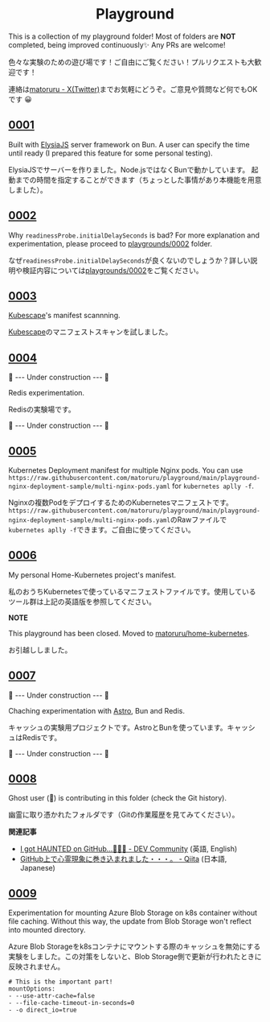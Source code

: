 <h1 align='center'>Playground</h1>

This is a collection of my playground folder! Most of folders are **NOT** completed, being improved continuously✨ Any PRs are welcome!

色々な実験のための遊び場です！ご自由にご覧ください！プルリクエストも大歓迎です！

連絡は[matoruru - X(Twitter)](https://twitter.com/_matoruru)までお気軽にどうぞ。ご意見や質問など何でもOKです 😀

## [0001](/playgrounds/0001)

Built with [ElysiaJS](ElysiaJS) server framework on Bun.
A user can specify the time until ready (I prepared this feature for some personal testing).

ElysiaJSでサーバーを作りました。Node.jsではなくBunで動かしています。
起動までの時間を指定することができます（ちょっとした事情があり本機能を用意しました）。

## [0002](/playgrounds/0002)

Why `readinessProbe.initialDelaySeconds` is bad?
For more explanation and experimentation, please proceed to [playgrounds/0002](/playgrounds/0002) folder.

なぜ`readinessProbe.initialDelaySeconds`が良くないのでしょうか？詳しい説明や検証内容については[playgrounds/0002](/playgrounds/0002)をご覧ください。

## [0003](/playgrounds/0003)

[Kubescape](https://kubescape.io/docs/getting-started/)'s manifest scannning.

[Kubescape](https://kubescape.io/docs/getting-started/)のマニフェストスキャンを試しました。

## [0004](/playgrounds/0004)

🚧 --- Under construction --- 🚧

Redis experimentation.

Redisの実験場です。

🚧 --- Under construction --- 🚧

## [0005](/playgrounds/0005)

Kubernetes Deployment manifest for multiple Nginx pods. You can use `https://raw.githubusercontent.com/matoruru/playground/main/playground-nginx-deployment-sample/multi-nginx-pods.yaml` for `kubernetes aplly -f`.

Nginxの複数PodをデプロイするためのKubernetesマニフェストです。`https://raw.githubusercontent.com/matoruru/playground/main/playground-nginx-deployment-sample/multi-nginx-pods.yaml`のRawファイルで`kubernetes aplly -f`できます。ご自由に使ってください。

## [0006](/playgrounds/0006)

My personal Home-Kubernetes project's manifest.

私のおうちKubernetesで使っているマニフェストファイルです。使用しているツール群は上記の英語版を参照してください。

**NOTE**

This playground has been closed. Moved to [matoruru/home-kubernetes](https://github.com/matoruru/home-kubernetes).

お引越ししました。

## [0007](/playgrounds/0007)

🚧 --- Under construction --- 🚧

Chaching experimentation with [Astro](https://astro.build/), Bun and Redis.

キャッシュの実験用プロジェクトです。AstroとBunを使っています。キャッシュはRedisです。

🚧 --- Under construction --- 🚧

## [0008](/playgrounds/0008)

Ghost user (👻) is contributing in this folder (check the Git history).

幽霊に取り憑かれたフォルダです（Gitの作業履歴を見てみてください）。

**関連記事**

- [I got HAUNTED on GitHub...👻😭👻 - DEV Community](https://dev.to/matoruru/i-got-haunted-on-github-46d9) (英語, English)
- [GitHub上で心霊現象に巻き込まれました・・・。 - Qiita](https://qiita.com/matoruru/items/7a13e7677af1cd4076f3) (日本語, Japanese)

## [0009](/playgrounds/0009)

Experimentation for mounting Azure Blob Storage on k8s container without file caching. Without this way, the update from Blob Storage won't reflect into mounted directory.

Azure Blob Storageをk8sコンテナにマウントする際のキャッシュを無効にする実験をしました。この対策をしないと、Blob Storage側で更新が行われたときに反映されません。

```
# This is the important part!
mountOptions:
- --use-attr-cache=false
- --file-cache-timeout-in-seconds=0
- -o direct_io=true
```
